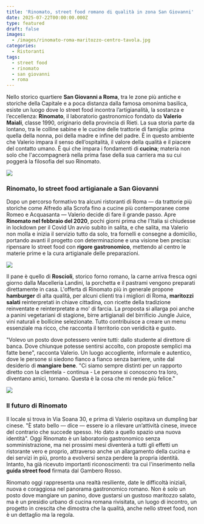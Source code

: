```yaml
---
title: 'Rinomato, street food romano di qualità in zona San Giovanni'
date: 2025-07-22T00:00:00.000Z
type: featured
draft: false
images:
  - /images/rinomato-roma-maritozzo-centro-tavola.jpg
categories:
  - Ristoranti
tags:
  - street food
  - rinomato
  - san giovanni
  - roma
---
```


Nello storico quartiere **San Giovanni a Roma**, tra le zone più antiche e storiche della Capitale e a poca distanza dalla famosa omonima basilica, esiste un luogo dove lo street food incontra l’artigianalità, la sostanza e l’eccellenza: **Rinomato**, il laboratorio gastronomico fondato da **Valerio Maiali**, classe 1990, originario della provincia di Rieti. La sua storia parte da lontano, tra le colline sabine e le cucine delle trattorie di famiglia: prima quella della nonna, poi della madre e infine del padre. È in questo ambiente che Valerio impara il senso dell’ospitalità, il valore della qualità e il piacere del contatto umano. È qui che impara i fondamenti di **cucina**; materia non solo che l'accompagnerà nella prima fase della sua carriera ma su cui poggerà la filosofia del suo Rinomato.

![](/images/rinomato-roma-san-giovanni-centro-tavola.jpg)

### Rinomato, lo street food artigianale a San Giovanni

Dopo un percorso formativo tra alcuni ristoranti di Roma — da trattorie più storiche come Alfredo alla Scrofa fino a cucine più contemporanee come Romeo e Acquasanta — Valerio decide di fare il grande passo. Apre **Rinomato nel febbraio del 2020**, pochi giorni prima che l'Italia si chiudesse in lockdown per il Covid Un avvio subito in salita, e che salita, ma Valerio non molla e inizia il servizio tutto da solo, tra fornelli e consegne a domicilio, portando avanti il progetto con determinazione e una visione ben precisa: ripensare lo street food con **rigore gastronomico**, mettendo al centro le materie prime e la cura artigianale delle preparazioni.

![](/images/rinomato-roma-centro-tavola.jpg)

Il pane è quello di **Roscioli**, storico forno romano, la carne arriva fresca ogni giorno dalla Macelleria Landini, la porchetta e il pastrami vengono preparati direttamente in casa. L'offerta di Rinomato più in generale propone **hamburger** di alta qualità, per alcuni clienti tra i migliori di Roma, **maritozzi salati** reinterpretati in chiave cittadina, con ricette della tradizione reinventate e reinterpretate a mo' di farcia. La proposta si allarga poi anche a panini vegetariani di stagione, birre artigianali del birrificio Jungle Juice, vini naturali e bollicine selezionate. Tutto contribuisce a creare un menu essenziale ma ricco, che racconta il territorio con veridicità e gusto.

"Volevo un posto dove potessero venire tutti: dallo studente al direttore di banca. Dove chiunque potesse sentirsi accolto, con proposte semplici ma fatte bene", racconta Valerio. Un luogo accogliente, informale e autentico, dove le persone si siedono fianco a fianco senza barriere, unite dal desiderio di **mangiare bene**. "Ci siamo sempre distinti per un rapporto diretto con la clientela - continua - Le persone si conoscono tra loro, diventano amici, tornano. Questa è la cosa che mi rende più felice."

![](/images/rinomato-roma-sala-centro-tavola.jpg)

### Il futuro di Rinomato

Il locale si trova in Via Soana 30, e prima di Valerio ospitava un dumpling bar cinese. "È stato bello — dice — essere io a rilevare un’attività cinese, invece del contrario che succede spesso. Ho dato a quello spazio una nuova identità". Oggi Rinomato è un laboratorio gastronomico senza somministrazione, ma nei prossimi mesi diventerà a tutti gli effetti un ristorante vero e proprio, attraverso anche un allargamento della cucina e dei servizi in più, pronto a evolversi senza perdere la propria identità. Intanto, ha già ricevuto importanti riconoscimenti: tra cui l'inserimento nella **guida street food** firmata dal Gambero Rosso.

Rinomato oggi rappresenta una realtà resiliente, date le difficoltà iniziali, nuova e coraggiosa nel panorama gastronomico romano. Non è solo un posto dove mangiare un panino, dove gustarsi un gustoso maritozzo salato, ma è un presidio urbano di cucina romana rivisitata, un luogo di incontro, un progetto in crescita che dimostra che la qualità, anche nello street food, non è un dettaglio ma la regola.

